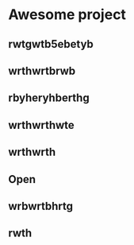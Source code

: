 # Awesome project
## rwtgwtb5ebetyb
## wrthwrtbrwb
## rbyheryhberthg
## wrthwrthwte
## wrthwrth
## Open
## wrbwrtbhrtg
## rwth
